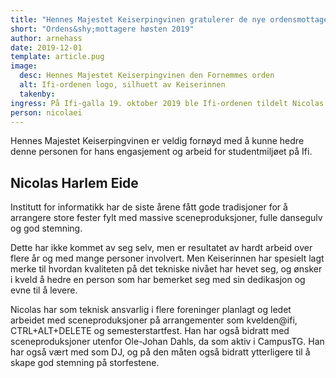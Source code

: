 ```yaml
---
title: "Hennes Majestet Keiserpingvinen gratulerer de nye ordensmottagerne for høsten 2019"
short: "Ordens&shy;mottagere høsten 2019"
author: arnehass
date: 2019-12-01
template: article.pug
image:
  desc: Hennes Majestet Keiserpingvinen den Fornemmes orden
  alt: Ifi-ordenen logo, silhuett av Keiserinnen
  takenby:
ingress: På Ifi-galla 19. oktober 2019 ble Ifi-ordenen tildelt Nicolas Harlem Eide.
person: nicolaei
---
```


Hennes Majestet Keiserpingvinen er veldig fornøyd med å kunne hedre denne personen for hans engasjement og arbeid for studentmiljøet på Ifi.

## Nicolas Harlem Eide

Institutt for informatikk har de siste årene fått gode tradisjoner for å arrangere store fester fylt med massive sceneproduksjoner, fulle dansegulv og god stemning.

Dette har ikke kommet av seg selv, men er resultatet av hardt arbeid over flere år og med mange personer involvert. Men Keiserinnen har spesielt lagt merke til hvordan kvaliteten på det tekniske nivået har hevet seg, og ønsker i kveld å hedre en person som har bemerket seg med sin dedikasjon og evne til å levere.

Nicolas har som teknisk ansvarlig i flere foreninger planlagt og ledet arbeidet med sceneproduksjoner på arrangementer som kvelden@ifi, CTRL+ALT+DELETE og semesterstartfest. Han har også bidratt med sceneproduksjoner utenfor Ole-Johan Dahls, da som aktiv i CampusTG. Han har også vært med som DJ, og på den måten også bidratt ytterligere til å skape god stemning på storfestene.
